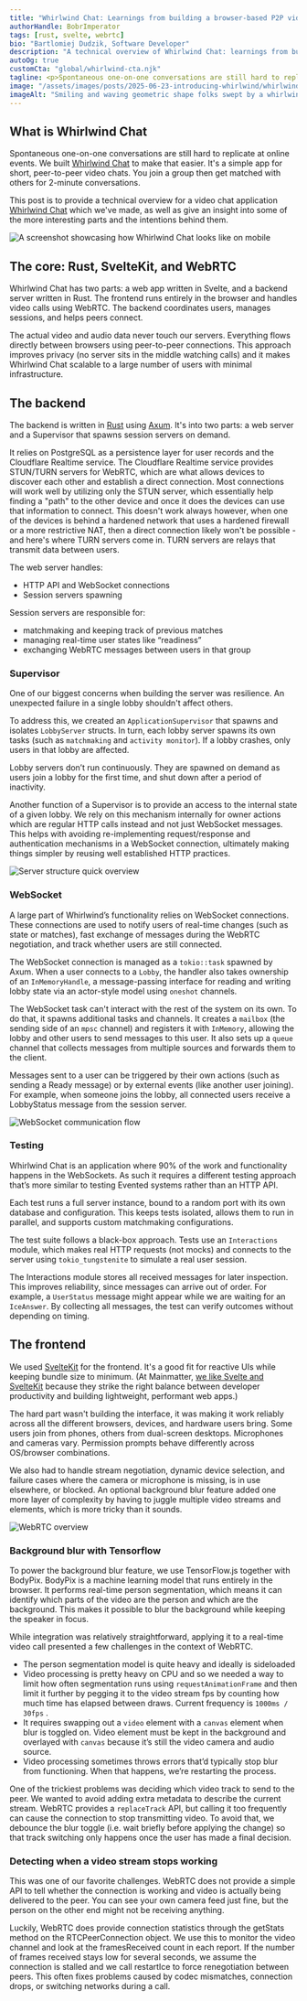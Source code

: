 ```yaml
---
title: "Whirlwind Chat: Learnings from building a browser-based P2P video chat"
authorHandle: BobrImperator
tags: [rust, svelte, webrtc]
bio: "Bartlomiej Dudzik, Software Developer"
description: "A technical overview of Whirlwind Chat: learnings from building a browser-based P2P video chat."
autoOg: true
customCta: "global/whirlwind-cta.njk"
tagline: <p>Spontaneous one-on-one conversations are still hard to replicate at online events. We built <a href="https://whirlwind.chat/">Whirlwind Chat</a> to make that easier. It's a simple app for short, peer-to-peer video chats. You join a group then get matched with others for 2-minute conversations.</p>
image: "/assets/images/posts/2025-06-23-introducing-whirlwind/whirlwind-visual.jpg"
imageAlt: "Smiling and waving geometric shape folks swept by a whirlwind."
---
```


## What is Whirlwind Chat

Spontaneous one-on-one conversations are still hard to replicate at online events. We built [Whirlwind Chat](https://whirlwind.chat/) to make that easier. It's a simple app for short, peer-to-peer video chats. You join a group then get matched with others for 2-minute conversations.

This post is to provide a technical overview for a video chat application [Whirlwind Chat](https://whirlwind.chat/) which we've made, as well as give an insight into some of the more interesting parts and the intentions behind them.

![A screenshot showcasing how Whirlwind Chat looks like on mobile](/assets/images/posts/2025-06-23-introducing-whirlwind/mobile-screenshot.png)

## The core: Rust, SvelteKit, and WebRTC

Whirlwind Chat has two parts: a web app written in Svelte, and a backend server written in Rust. The frontend runs entirely in the browser and handles video calls using WebRTC. The backend coordinates users, manages sessions, and helps peers connect.

The actual video and audio data never touch our servers. Everything flows directly between browsers using peer-to-peer connections. This approach improves privacy (no server sits in the middle watching calls) and it makes Whirlwind Chat scalable to a large number of users with minimal infrastructure.

## The backend

The backend is written in [Rust](/rust-consulting/) using [Axum](https://docs.rs/axum/latest/axum/). It's into two parts: a web server and a Supervisor that spawns session servers on demand.

It relies on PostgreSQL as a persistence layer for user records and the Cloudflare Realtime service. The Cloudflare Realtime service provides STUN/TURN servers for WebRTC, which are what allows devices to discover each other and establish a direct connection. Most connections will work well by utilizing only the STUN server, which essentially help finding a "path" to the other device and once it does the devices can use that information to connect. This doesn't work always however, when one of the devices is behind a hardened network that uses a hardened firewall or a more restrictive NAT, then a direct connection likely won't be possible - and here's where TURN servers come in. TURN servers are relays that transmit data between users.

The web server handles:

- HTTP API and WebSocket connections
- Session servers spawning

Session servers are responsible for:

- matchmaking and keeping track of previous matches
- managing real-time user states like “readiness”
- exchanging WebRTC messages between users in that group

### Supervisor

One of our biggest concerns when building the server was resilience. An unexpected failure in a single lobby shouldn't affect others.

To address this, we created an `ApplicationSupervisor` that spawns and isolates `LobbyServer` structs. In turn, each lobby server spawns its own tasks (such as `matchmaking` and `activity monitor`). If a lobby crashes, only users in that lobby are affected.

Lobby servers don’t run continuously. They are spawned on demand as users join a lobby for the first time, and shut down after a period of inactivity.

Another function of a Supervisor is to provide an access to the internal state of a given lobby. We rely on this mechanism internally for owner actions which are regular HTTP calls instead and not just WebSocket messages. This helps with avoiding re-implementing request/response and authentication mechanisms in a WebSocket connection, ultimately making things simpler by reusing well established HTTP practices.

![Server structure quick overview](/assets/images/posts/2025-06-23-introducing-whirlwind/server-structure.png)

### WebSocket

A large part of Whirlwind’s functionality relies on WebSocket connections. These connections are used to notify users of real-time changes (such as state or matches), fast exchange of messages during the WebRTC negotiation, and track whether users are still connected.

The WebSocket connection is managed as a `tokio::task` spawned by Axum. When a user connects to a `Lobby`, the handler also takes ownership of an `InMemoryHandle`, a message-passing interface for reading and writing lobby state via an actor-style model using `oneshot` channels.

The WebSocket task can't interact with the rest of the system on its own. To do that, it spawns additional tasks and channels. It creates a `mailbox` (the sending side of an `mpsc` channel) and registers it with `InMemory`, allowing the lobby and other users to send messages to this user. It also sets up a `queue` channel that collects messages from multiple sources and forwards them to the client.

Messages sent to a user can be triggered by their own actions (such as sending a Ready message) or by external events (like another user joining). For example, when someone joins the lobby, all connected users receive a LobbyStatus message from the session server.

![WebSocket communication flow](/assets/images/posts/2025-06-23-introducing-whirlwind/websocket-overview.png)

### Testing

Whirlwind Chat is an application where 90% of the work and functionality happens in the WebSockets. As such it requires a different testing approach that’s more similar to testing Evented systems rather than an HTTP API.

Each test runs a full server instance, bound to a random port with its own database and configuration. This keeps tests isolated, allows them to run in parallel, and supports custom matchmaking configurations.

The test suite follows a black-box approach. Tests use an `Interactions` module, which makes real HTTP requests (not mocks) and connects to the server using `tokio_tungstenite` to simulate a real user session.

The Interactions module stores all received messages for later inspection. This improves reliability, since messages can arrive out of order. For example, a `UserStatus` message might appear while we are waiting for an `IceAnswer`. By collecting all messages, the test can verify outcomes without depending on timing.

## The frontend

We used [SvelteKit](https://svelte.dev/docs/kit/introduction) for the frontend. It's a good fit for reactive UIs while keeping bundle size to minimum. (At Mainmatter, [we like Svelte and SvelteKit](/svelte-consulting/) because they strike the right balance between developer productivity and building lightweight, performant web apps.)

The hard part wasn't building the interface, it was making it work reliably across all the different browsers, devices, and hardware users bring. Some users join from phones, others from dual-screen desktops. Microphones and cameras vary. Permission prompts behave differently across OS/browser combinations.

We also had to handle stream negotiation, dynamic device selection, and failure cases where the camera or microphone is missing, is in use elsewhere, or blocked. An optional background blur feature added one more layer of complexity by having to juggle multiple video streams and elements, which is more tricky than it sounds.

![WebRTC overview](/assets/images/posts/2025-06-23-introducing-whirlwind/webrtc-overview.png)

### Background blur with Tensorflow

To power the background blur feature, we use TensorFlow.js together with BodyPix. BodyPix is a machine learning model that runs entirely in the browser. It performs real-time person segmentation, which means it can identify which parts of the video are the person and which are the background. This makes it possible to blur the background while keeping the speaker in focus.

While integration was relatively straightforward, applying it to a real-time video call presented a few challenges in the context of WebRTC.

- The person segmentation model is quite heavy and ideally is sideloaded
- Video processing is pretty heavy on CPU and so we needed a way to limit how often segmentation runs using `requestAnimationFrame` and then limit it further by pegging it to the video stream fps by counting how much time has elapsed between draws. Current frequency is `1000ms / 30fps` .
- It requires swapping out a `video` element with a `canvas` element when blur is toggled on. Video element must be kept in the background and overlayed with `canvas` because it’s still the video camera and audio source.
- Video processing sometimes throws errors that’d typically stop blur from functioning. When that happens, we’re restarting the process.

One of the trickiest problems was deciding which video track to send to the peer. We wanted to avoid adding extra metadata to describe the current stream. WebRTC provides a `replaceTrack` API, but calling it too frequently can cause the connection to stop transmitting video. To avoid that, we debounce the blur toggle (i.e. wait briefly before applying the change) so that track switching only happens once the user has made a final decision.

### Detecting when a video stream stops working

This was one of our favorite challenges. WebRTC does not provide a simple API to tell whether the connection is working and video is actually being delivered to the peer. You can see your own camera feed just fine, but the person on the other end might not be receiving anything.

Luckily, WebRTC does provide connection statistics through the getStats method on the RTCPeerConnection object. We use this to monitor the video channel and look at the framesReceived count in each report. If the number of frames received stays low for several seconds, we assume the connection is stalled and we call restartIce to force renegotiation between peers. This often fixes problems caused by codec mismatches, connection drops, or switching networks during a call.
